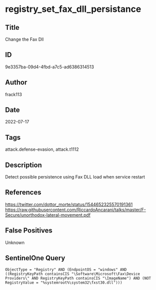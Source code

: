 # registry_set_fax_dll_persistance

## Title
Change the Fax Dll

## ID
9e3357ba-09d4-4fbd-a7c5-ad6386314513

## Author
frack113

## Date
2022-07-17

## Tags
attack.defense-evasion, attack.t1112

## Description
Detect possible persistence using Fax DLL load when service restart

## References
https://twitter.com/dottor_morte/status/1544652325570191361
https://raw.githubusercontent.com/RiccardoAncarani/talks/master/F-Secure/unorthodox-lateral-movement.pdf

## False Positives
Unknown

## SentinelOne Query
```
ObjectType = "Registry" AND (EndpointOS = "windows" AND ((RegistryKeyPath containsCIS "\Software\Microsoft\Fax\Device Providers\" AND RegistryKeyPath containsCIS "\ImageName") AND (NOT RegistryValue = "%systemroot%\system32\fxst30.dll")))

```